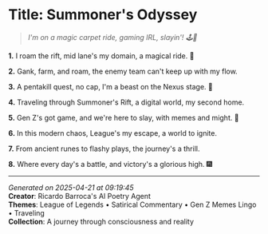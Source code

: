 # Title: Summoner's Odyssey

> *I'm on a magic carpet ride, gaming IRL, slayin'! 🕹️👑*

**1.** I roam the rift, mid lane's my domain, a magical ride. 🌋


**2.** Gank, farm, and roam, the enemy team can't keep up with my flow.


**3.** A pentakill quest, no cap, I'm a beast on the Nexus stage. 🐉


**4.** Traveling through Summoner's Rift, a digital world, my second home.


**5.** Gen Z's got game, and we're here to slay, with memes and might. 🦄


**6.** In this modern chaos, League's my escape, a world to ignite.


**7.** From ancient runes to flashy plays, the journey's a thrill.


**8.** Where every day's a battle, and victory's a glorious high. 🎆



---

*Generated on 2025-04-21 at 09:19:45*  
**Creator**: Ricardo Barroca's AI Poetry Agent  
**Themes**: League of Legends • Satirical Commentary • Gen Z Memes Lingo • Traveling  
**Collection**: A journey through consciousness and reality